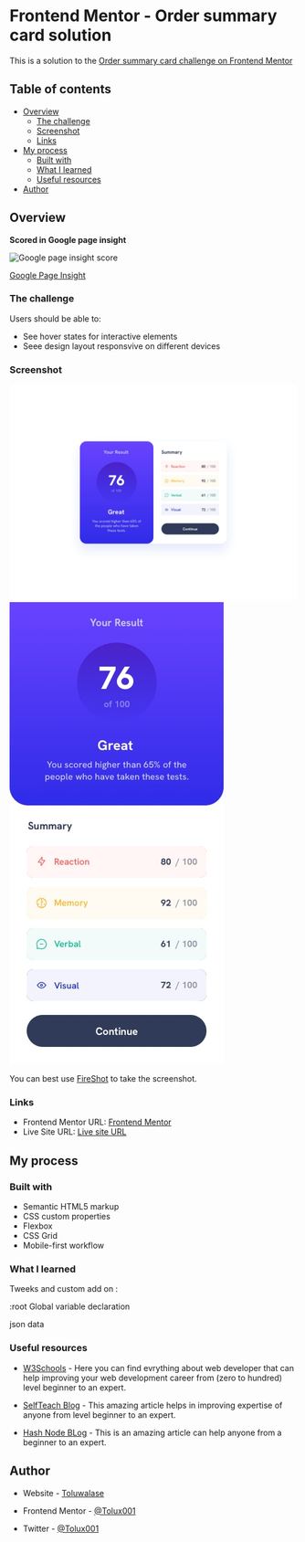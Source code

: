 # Frontend Mentor - Order summary card solution

This is a solution to the [Order summary card challenge on Frontend Mentor](https://www.frontendmentor.io/challenges/order-summary-component-QlPmajDUj)

## Table of contents

- [Overview](#overview)
  - [The challenge](#the-challenge)
  - [Screenshot](#screenshot)
  - [Links](#links)
- [My process](#my-process)
  - [Built with](#built-with)
  - [What I learned](#what-i-learned)
  - [Useful resources](#useful-resources)
- [Author](#author)

## Overview

<b> Scored in Google page insight</b>

![Google page insight score]()

[Google Page Insight]()

### The challenge

Users should be able to:

- See hover states for interactive elements
- Seee design layout responsvive on different devices

### Screenshot

![Desktop-images](design/desktop-design.jpg)
![Mobile-images](design/mobile-design.jpg)

You can best use [FireShot](https://getfireshot.com/) to take the screenshot.

### Links

- Frontend Mentor URL: [Frontend Mentor](https://your-solution-url.com)
- Live Site URL: [Live site URL](https://your-live-site-url.com)

## My process

### Built with

- Semantic HTML5 markup
- CSS custom properties
- Flexbox
- CSS Grid
- Mobile-first workflow

### What I learned


Tweeks and custom add on :

:root 
Global variable declaration

json data


### Useful resources

- [W3Schools](tolux.hashnode.dev) - Here you can find evrything about web developer that can help  improving your web development career from (zero to hundred) level beginner to an expert.

- [SelfTeach Blog](tolux.hashnode.dev) - This amazing article helps in improving expertise of anyone from level beginner to an expert.

- [Hash Node BLog](tolux.hashnode.dev) - This is an amazing article can help anyone from a beginner to an expert.

## Author

- Website - [Toluwalase](https://www.linkedin.com/in/adejuwon-toluwalase-660580234)

- Frontend Mentor - [@Tolux001](https://www.frontendmentor.io/profile/Tolux001)

- Twitter - [@Tolux001](https://www.twitter.com/tolux001)
